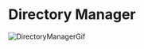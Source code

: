 # Directory Manager

![DirectoryManagerGif](https://github.com/user-attachments/assets/dbf58ecd-ea4a-4d5e-8f19-a9d5e8f294b4)
